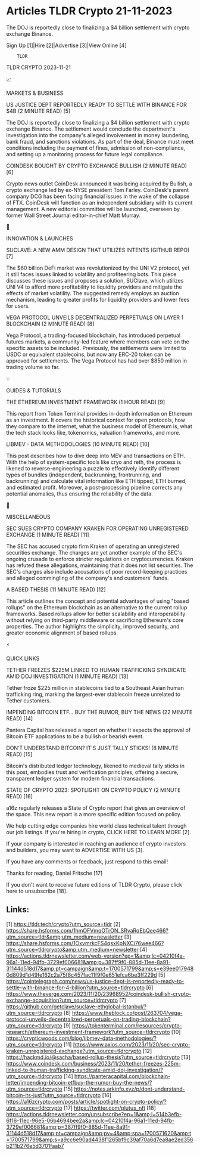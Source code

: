 # Articles TLDR Crypto 21-11-2023

The DOJ is reportedly close to finalizing a $4 billion settlement with
crypto exchange Binance.  

Sign Up [1]|Hire [2]|Advertise [3]|View Online [4] 

		TLDR 

TLDR CRYPTO 2023-11-21

📈 

MARKETS & BUSINESS

 US JUSTICE DEPT REPORTEDLY READY TO SETTLE WITH BINANCE FOR $4B (2
MINUTE READ) [5] 

 The DOJ is reportedly close to finalizing a $4 billion settlement
with crypto exchange Binance. The settlement would conclude the
department's investigation into the company's alleged involvement in
money laundering, bank fraud, and sanctions violations. As part of the
deal, Binance must meet conditions including the payment of fines,
admission of non-compliance, and setting up a monitoring process for
future legal compliance. 

 COINDESK BOUGHT BY CRYPTO EXCHANGE BULLISH (2 MINUTE READ) [6] 

 Crypto news outlet CoinDesk announced it was being acquired by
Bullish, a crypto exchange led by ex-NYSE president Tom Farley.
CoinDesk's parent company DCG has been facing financial issues in the
wake of the collapse of FTX. CoinDesk will function as an independent
subsidiary with its current management. A new editorial committee will
be launched, overseen by former Wall Street Journal editor-in-chief
Matt Murray. 

🚀 

INNOVATION & LAUNCHES

 SUCLAVE: A NEW AMM DESIGN THAT UTILIZES INTENTS (GITHUB REPO) [7] 

 The $60 billion DeFi market was revolutionized by the UNI V2
protocol, yet it still faces issues linked to volatility and
profiteering bots. This piece discusses these issues and proposes a
solution, SUClave, which utilizes UNI V4 to afford more profitability
to liquidity providers and mitigate the effects of market volatility.
The suggested remedy employs an auction mechanism, leading to greater
profits for liquidity providers and lower fees for users. 

 VEGA PROTOCOL UNVEILS DECENTRALIZED PERPETUALS ON LAYER 1 BLOCKCHAIN
(2 MINUTE READ) [8] 

 Vega Protocol, a trading-focused blockchain, has introduced perpetual
futures markets, a community-led feature where members can vote on the
specific assets to be included. Previously, the settlements were
limited to USDC or equivalent stablecoins, but now any ERC-20 token
can be approved for settlements. The Vega Protocol has had over $850
million in trading volume so far. 

💡 

GUIDES & TUTORIALS

 THE ETHEREUM INVESTMENT FRAMEWORK (1 HOUR READ) [9] 

 This report from Token Terminal provides in-depth information on
Ethereum as an investment. It covers the historical context for open
protocols, how they compare to the internet, what the business model
of Ethereum is, what the tech stack looks like, tokenomics, valuation
frameworks, and more. 

 LIBMEV - DATA METHODOLOGIES (10 MINUTE READ) [10] 

 This post describes how to dive deep into MEV and transactions on
ETH. With the help of system-specific tools like cryo and reth, the
process is likened to reverse-engineering a puzzle to effectively
identify different types of bundles (independent, backrunning,
frontrunning, and backrunning) and calculate vital information like
ETH tipped, ETH burned, and estimated profit. Moreover, a
post-processing pipeline corrects any potential anomalies, thus
ensuring the reliability of the data. 

🦄 

MISCELLANEOUS

 SEC SUES CRYPTO COMPANY KRAKEN FOR OPERATING UNREGISTERED EXCHANGE (1
MINUTE READ) [11] 

 The SEC has accused crypto firm Kraken of operating an unregistered
securities exchange. The charges are yet another example of the SEC's
ongoing crusade to enforce stricter regulations on cryptocurrencies.
Kraken has refuted these allegations, maintaining that it does not
list securities. The SEC's charges also include accusations of poor
record-keeping practices and alleged commingling of the company's and
customers' funds. 

 A BASED THESIS (11 MINUTE READ) [12] 

 This article outlines the concept and potential advantages of using
"based rollups" on the Ethereum blockchain as an alternative to the
current rollup frameworks. Based rollups allow for better scalability
and interoperability without relying on third-party middleware or
sacrificing Ethereum's core properties. The author highlights the
simplicity, improved security, and greater economic alignment of based
rollups. 

⚡ 

QUICK LINKS

 TETHER FREEZES $225M LINKED TO HUMAN TRAFFICKING SYNDICATE AMID DOJ
INVESTIGATION (1 MINUTE READ) [13] 

 Tether froze $225 million in stablecoins tied to a Southeast Asian
human trafficking ring, marking the largest-ever stablecoin freeze
unrelated to Tether customers. 

 IMPENDING BITCOIN ETF… BUY THE RUMOR, BUY THE NEWS (22 MINUTE READ)
[14] 

 Pantera Capital has released a report on whether it expects the
approval of Bitcoin ETF applications to be a bullish or bearish event.


 DON’T UNDERSTAND BITCOIN? IT'S JUST TALLY STICKS! (8 MINUTE READ)
[15] 

 Bitcoin's distributed ledger technology, likened to medieval tally
sticks in this post, embodies trust and verification principles,
offering a secure, transparent ledger system for modern financial
transactions. 

 STATE OF CRYPTO 2023: SPOTLIGHT ON CRYPTO POLICY (2 MINUTE READ) [16]


 a16z regularly releases a State of Crypto report that gives an
overview of the space. This new report is a more specific edition
focused on policy. 

 We help cutting edge companies hire world class technical talent
through our job listings. If you're hiring in crypto, CLICK HERE TO
LEARN MORE [2]. 

If your company is interested in reaching an audience of crypto
investors and builders, you may want to ADVERTISE WITH US [3]. 

If you have any comments or feedback, just respond to this email! 

Thanks for reading, 
Daniel Fritsche [17] 

If you don't want to receive future editions of TLDR Crypto,
please click here to unsubscribe [18]. 

 

Links:
------
[1] https://tldr.tech/crypto?utm_source=tldr
[2] https://share.hsforms.com/1hmOFVmqOTrON_SRvaRqEbQee466?utm_source=tldr&amp;utm_medium=newsletter
[3] https://share.hsforms.com/1OxvmrkcFS4qsxKpNXCi76wee466?utm_source=tldrcrypto&amp;utm_medium=newsletter
[4] https://actions.tldrnewsletter.com/web-version?ep=1&amp;lc=04210f4a-96a1-11ed-94fb-3729ef006681&amp;p=387ff9f0-885d-11ee-8a91-31144d518d17&amp;pt=campaign&amp;t=1700571799&amp;s=e39ee0179480d809d1d49fe162c2a75f8c457fac11f9f0e651efca6be3ff229d
[5] https://cointelegraph.com/news/us-justice-dept-is-reportedly-ready-to-settle-with-binance-for-4-billion?utm_source=tldrcrypto
[6] https://www.theverge.com/2023/11/20/23968952/coindesk-bullish-crypto-exchange-acquisition?utm_source=tldrcrypto
[7] https://github.com/getclave/suclave-ethglobal-istanbul/?utm_source=tldrcrypto
[8] https://www.theblock.co/post/263704/vega-protocol-unveils-decentralized-perpetuals-on-trading-blockchain?utm_source=tldrcrypto
[9] https://tokenterminal.com/resources/crypto-research/ethereum-investment-framework?utm_source=tldrcrypto
[10] https://crypticwoods.com/blog/libmev-data-methodologies/?utm_source=tldrcrypto
[11] https://www.axios.com/2023/11/20/sec-crypto-kraken-unregistered-exchange?utm_source=tldrcrypto
[12] https://hackmd.io/@sacha/based-rollup-thesis?utm_source=tldrcrypto
[13] https://www.coindesk.com/business/2023/11/20/tether-freezes-225m-linked-to-human-trafficking-syndicate-amid-doj-investigation/?utm_source=tldrcrypto
[14] https://panteracapital.com/blockchain-letter/impending-bitcoin-etfbuy-the-rumor-buy-the-news/?utm_source=tldrcrypto
[15] https://notes.arkinfo.xyz/p/dont-understand-bitcoin-its-just?utm_source=tldrcrypto
[16] https://a16zcrypto.com/posts/article/spotlight-on-crypto-policy/?utm_source=tldrcrypto
[17] https://twitter.com/plutus_nft
[18] https://actions.tldrnewsletter.com/unsubscribe?ep=1&amp;l=514b3efb-6f16-11ec-96e5-06b4694bee2a&amp;lc=04210f4a-96a1-11ed-94fb-3729ef006681&amp;p=387ff9f0-885d-11ee-8a91-31144d518d17&amp;pt=campaign&amp;pv=4&amp;spa=1700571620&amp;t=1700571799&amp;s=a9cc6e90ad4438f1265bf9c39af70a6d7ea8ae2ed356b211b276e5d3701faab7